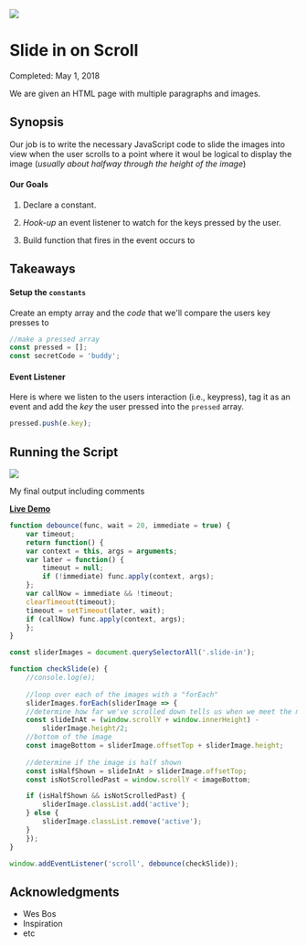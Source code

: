 ![](http://buddyharrisdesign.com/JavaScript30/exercises/12%20-%20Key%20Sequence%20Detection/keySeq_1.png)

# Slide in on Scroll

Completed: May 1, 2018

We are given an HTML page with multiple paragraphs and images.

## Synopsis

Our job is to write the necessary JavaScript code to slide the images into view when the user scrolls to a point where it woul be logical to display the image (*usually about halfway through the height of the image*)

#### Our Goals

1. Declare a constant.

2. *Hook-up* an event listener to watch for the keys pressed by the user.

3. Build function that fires in the event occurs to 

## Takeaways

#### Setup the `constants`

Create an empty array and the *code* that we'll compare the users key presses to

```javascript
//make a pressed array
const pressed = [];
const secretCode = 'buddy';
```

#### Event Listener

Here is where we listen to the users interaction (i.e., keypress), tag it as an event and add the *key* the user pressed into the `pressed` array.

```javascript
pressed.push(e.key);
```


## Running the Script

![](http://buddyharrisdesign.com/JavaScript30/exercises/12%20-%20Key%20Sequence%20Detection/keySeq_2.png)

My final output including comments 

[**Live Demo**](http://buddyharrisdesign.com/JavaScript30/exercises/12%20-%20Key%20Sequence%20Detection/index.html)


```javascript
function debounce(func, wait = 20, immediate = true) {
	var timeout;
	return function() {
	var context = this, args = arguments;
	var later = function() {
		timeout = null;
		if (!immediate) func.apply(context, args);
	};
	var callNow = immediate && !timeout;
	clearTimeout(timeout);
	timeout = setTimeout(later, wait);
	if (callNow) func.apply(context, args);
	};
}

const sliderImages = document.querySelectorAll('.slide-in');

function checkSlide(e) {
	//console.log(e);
	
	//loop over each of the images with a "forEach"
	sliderImages.forEach(sliderImage => {
	//determine how far we've scrolled down tells us when we meet the middle of the image
	const slideInAt = (window.scrollY + window.innerHeight) -
		sliderImage.height/2;
	//bottom of the image
	const imageBottom = sliderImage.offsetTop + sliderImage.height;
	
	//determine if the image is half shown
	const isHalfShown = slideInAt > sliderImage.offsetTop;
	const isNotScrolledPast = window.scrollY < imageBottom;

	if (isHalfShown && isNotScrolledPast) {
		sliderImage.classList.add('active');
	} else {
		sliderImage.classList.remove('active');
	}
	});
}

window.addEventListener('scroll', debounce(checkSlide));
```

## Acknowledgments

* Wes Bos
* Inspiration
* etc
